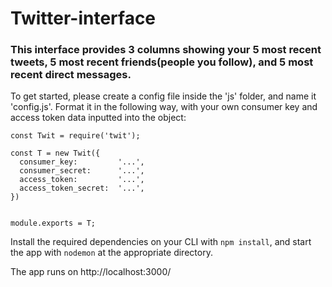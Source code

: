 # Twitter-interface

### This interface provides 3 columns showing your 5 most recent tweets, 5 most recent friends(people you follow), and 5 most recent direct messages.

To get started, please create a config file inside the 'js' folder, and name it 'config.js'. Format it in the following way, with your own consumer key and access token data inputted into the object:
```
const Twit = require('twit');

const T = new Twit({
  consumer_key:         '...',
  consumer_secret:      '...',
  access_token:         '...',
  access_token_secret:  '...',
})


module.exports = T;
```
Install the required dependencies on your CLI with `npm install`, and start the app with `nodemon` at the appropriate directory.

The app runs on http://localhost:3000/
